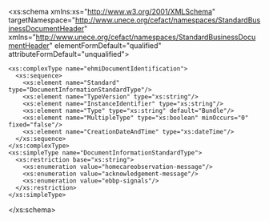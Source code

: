   <?xml version="1.0"?>
  <xs:schema xmlns:xs="http://www.w3.org/2001/XMLSchema"
      targetNamespace="http://www.unece.org/cefact/namespaces/StandardBusinessDocumentHeader"
      xmlns="http://www.unece.org/cefact/namespaces/StandardBusinessDocumentHeader"
      elementFormDefault="qualified" attributeFormDefault="unqualified">

    <xs:complexType name="ehmiDocumentIdentification">
      <xs:sequence>
        <xs:element name="Standard" type="DocumentInformationStandardType"/>
        <xs:element name="TypeVersion" type="xs:string"/>
        <xs:element name="InstanceIdentifier" type="xs:string"/>
        <xs:element name="Type" type="xs:string" default="Bundle"/>
        <xs:element name="MultipleType" type="xs:boolean" minOccurs="0" fixed="false"/>
        <xs:element name="CreationDateAndTime" type="xs:dateTime"/>
      </xs:sequence>
    </xs:complexType>
    <xs:simpleType name="DocumentInformationStandardType">
      <xs:restriction base="xs:string">
        <xs:enumeration value="homecareobservation-message"/>
        <xs:enumeration value="acknowledgement-message"/>
        <xs:enumeration value="ebbp-signals"/>
      </xs:restriction>
    </xs:simpleType>
  </xs:schema>

